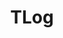 ---
title: "TLog"
description: "Lightweight distributed log label tracking framwork"
subDesc: "Lightweight distributed log label tracking framwork"
feature1Img: ""
feature1Title: ""
feature1Desc: ""
feature2Img: ""
feature2Title: ""
feature2Desc: ""
feature3Img: ""
feature3Title: ""
feature3Desc: ""
feature4Img: ""
feature4Title: ""
feature4Desc: ""
feature5Img: ""
feature5Title: ""
feature5Desc: ""
feature6Img: ""
feature6Title: ""
feature6Desc: ""
startUp: "Start up"
link: "https://yomahub.com/tlog/"
github: "https://github.com/dromara/TLog"
gitee: "https://gitee.com/dromara/TLog"
level: "log"
weight: 7
icon: "/img/logo/tlog.png"
showIntroduce: false
showFeature: false
---